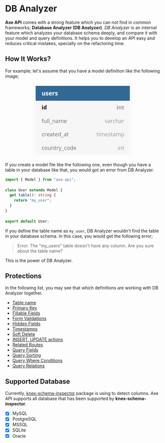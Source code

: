 # DB Analyzer

**Axe API** comes with a strong feature which you can not find in common frameworks; **Database Analyzer (DB Analyzer)**. _DB Analyzer_ is an internal feature which analyzes your database schema deeply, and compare it with your model and query definitions. It helps you to develop an API easy and reduces critical mistakes, specially on the refactoring time.

## How It Works?

For example; let's assume that you have a model definition like the following image;

<div style="text-align:center;">

![Database Schema](./db-analyze-model.png)

</div>

If you create a model file like the following one, even though you have a table in your database like that, you would got an error from DB Analyzer.

```ts
import { Model } from "axe-api";

class User extends Model {
  get table(): string {
    return "my_user";
  }
}

export default User;
```

If you define the table name as `my_user`, DB Analyzer wouldn't find the table in your database schema. In this case, you would get the following error;

> Error: The "my_users" table doesn't have any column. Are you sure about the table name?

This is the power of DB Analyzer.

## Protections

In the following list, you may see that which definitions are working with DB Analyzer together.

- [Table name](/basics/models.html#table-name)
- [Primary Key](/basics/models.html#primary-key)
- [Fillable Fields](/basics/models.html#fillable-fields)
- [Form Validations](/basics/models.html#validations)
- [Hidden Fields](/basics/models.html#hidden-fields)
- [Timestamps](/basics/models.html#timestamps)
- [Soft Delete](/basics/models.html#soft-delete)
- [INSERT, UPDATE actions](/basics/handlers.html)
- [Related Routes](/basics/models.html#related-routes)
- [Query Fields](/basics/queries.html#fields)
- [Query Sorting](/basics/queries.html#sorting)
- [Query Where Conditions](/basics/queries.html#where-conditions)
- [Query Relations](/basics/queries.html#related-data)

## Supported Database

Currently, <a href="https://github.com/knex/knex-schema-inspector" target="_blank" rel="noreferrer">knex-schema-inspector</a> package is using to detect columns. Axe API supports all database that has been supported by **knex-schema-inspector**.

- [x] MySQL
- [x] PostgreSQL
- [x] MSSQL
- [x] SQLite
- [x] Oracle
